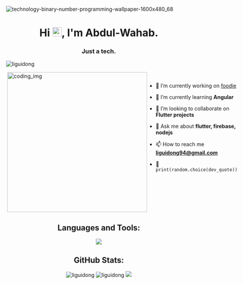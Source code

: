 ![technology-binary-number-programming-wallpaper-1600x480_68](https://user-images.githubusercontent.com/88621342/202923774-e8529a32-8047-4fad-98e0-71b550230481.jpg)

<h1 align="center">Hi <img src="https://media.giphy.com/media/hvRJCLFzcasrR4ia7z/giphy.gif" width="25px">, I'm Abdul-Wahab.</h1>
<h3 align="center">Just a tech.</h3>

 <p align="left"> <img src="https://komarev.com/ghpvc/?username=liguidong&label=Profile%20views&color=0e75b6&style=flat" alt="liguidong" /> </p>

<div style="display:flex">
  <img align="right" alt="coding_img" width="380" src="https://media.giphy.com/media/RbDKaczqWovIugyJmW/giphy.gif">
  </p>


- 🔭 I’m currently working on [foodie](https://github.com/liguidong/foodie)

- 🌱 I’m currently learning **Angular**

- 👯 I’m looking to collaborate on **Flutter projects**

- 💬 Ask me about **flutter, firebase, nodejs**

- 📫 How to reach me **liguidong94@gmail.com**

- 🐍 `print(random.choice(dev_quote))`
  </div>



<h2 align="center">Languages and Tools:</h2>
<p align="center"> 
  <img src="https://skillicons.dev/icons?i=androidstudio,angular,arduino,blender,bootstrap,css,dart,discord,django,express,figma,firebase,flask,flutter,git,github,gitlab,heroku,html,java,js,linux,mongodb,mysql,nodejs,ps,py,selenium,ts,vscode&perline=10">
</p>



<h2 align="center">GitHub Stats:</h3>
<div align="center">


<img src="https://github-readme-stats.vercel.app/api/top-langs?username=liguidong&layout=compact&include_all_commits=true&count_private=true&show_icons=true&line_height=20&title_color=7A7ADB&icon_color=2234AE&text_color=D3D3D3&bg_color=0,000000,130F40" alt="liguidong" />

<img src="https://github-readme-stats.vercel.app/api?username=liguidong&show_icons=true&line_height=20&title_color=7A7ADB&icon_color=2234AE&text_color=D3D3D3&bg_color=0,000000,130F40&include_all_commits=true&count_private=true" alt="liguidong" />

<img src="https://github-readme-streak-stats.herokuapp.com/?user=liguidong&border=D3D3D3&sideNums=7A7ADB&background=130F40&stroke=6842DB&currStreakNum=7A7ADB&ring=5B3CDD&fire=D3D351&currStreakLabel=D3D3D3&sideLabels=D3D3D3&dates=A3A3A3" />

</div>
